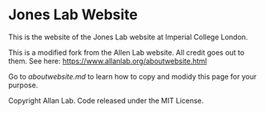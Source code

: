# Jones Lab Website

This is the website of the Jones Lab website at Imperial College London.

This is a modified fork from the Allen Lab website. All credit goes out to them. See here: https://www.allanlab.org/aboutwebsite.html 

Go to *aboutwebsite.md*  to learn how to copy and modidy this page for your purpose. 

Copyright Allan Lab. Code released under the MIT License.


